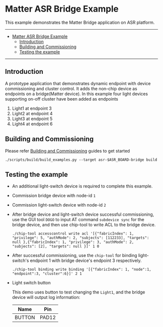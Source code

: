 # Matter ASR Bridge Example

This example demonstrates the Matter Bridge application on ASR platform.

---

-   [Matter ASR Bridge Example](#matter-asr-bridge-example)
    -   [Introduction](#introduction)
    -   [Building and Commissioning](#building-and-commissioning)
    -   [Testing the example](#testing-the-example)

---

## Introduction

A prototype application that demonstrates dynamic endpoint with device
commissioning and cluster control. It adds the non-chip device as endpoints on a
bridge(Matter device). In this example four light devices supporting on-off
cluster have been added as endpoints

1. Light1 at endpoint 3
2. Light2 at endpoint 4
3. Light3 at endpoint 5
4. Light4 at endpoint 6

## Building and Commissioning

Please refer
[Building and Commissioning](../../../docs/platforms/asr/asr_getting_started_guide.md#building-the-example-application)
guides to get started

```
./scripts/build/build_examples.py --target asr-$ASR_BOARD-bridge build
```

## Testing the example

-   An additional light-switch device is required to complete this example.
-   Commission bridge device with node-id `1`
-   Commission light-switch device with node-id `2`
-   After bridge device and light-switch device successful commissioning, use
    the GUI tool `DOGO` to input AT command `subdevice sync` for the bridge
    device, and then use chip-tool to write ACL to the bridge device.
    ```
    ./chip-tool accesscontrol write acl '[{"fabricIndex": 1, "privilege": 5, "authMode": 2, "subjects": [112233], "targets": null },{"fabricIndex": 1, "privilege": 3, "authMode": 2, "subjects": [2], "targets": null }]' 1 0
    ```
-   After successful commissioning, use the `chip-tool` for binding
    light-switch's endpoint 1 with bridge device's endpoint 3 respectively.
    ```
    ./chip-tool binding write binding '[{"fabricIndex": 1, "node":1, "endpoint":3, "cluster":6}]' 2 1
    ```
-   Light switch button

    This demo uses button to test changing the `Light1`, and the bridge device
    will output log information:

    |  Name  |  Pin  |
    | :----: | :---: |
    | BUTTON | PAD12 |
